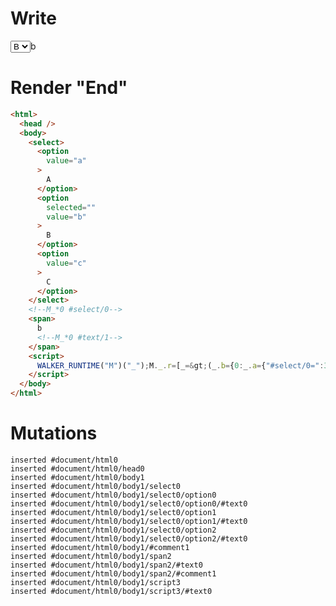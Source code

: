 # Write
  <select><option value=a>A</option><option value=b selected>B</option><option value=c>C</option></select><!--M_*0 #select/0--><span>b<!--M_*0 #text/1--></span><script>WALKER_RUNTIME("M")("_");M._.r=[_=>(_.b={0:_.a={"#select/0=":3,"#select/0:":"b"}},_.a["#select/0;"]=_._["packages/translator-tags/src/__tests__/fixtures/controllable-select/template.marko_0/valueChange"](_.a),_.b),0,"packages/translator-tags/src/__tests__/fixtures/controllable-select/template.marko_0",0];M._.w()</script>


# Render "End"
```html
<html>
  <head />
  <body>
    <select>
      <option
        value="a"
      >
        A
      </option>
      <option
        selected=""
        value="b"
      >
        B
      </option>
      <option
        value="c"
      >
        C
      </option>
    </select>
    <!--M_*0 #select/0-->
    <span>
      b
      <!--M_*0 #text/1-->
    </span>
    <script>
      WALKER_RUNTIME("M")("_");M._.r=[_=&gt;(_.b={0:_.a={"#select/0=":3,"#select/0:":"b"}},_.a["#select/0;"]=_._["packages/translator-tags/src/__tests__/fixtures/controllable-select/template.marko_0/valueChange"](_.a),_.b),0,"packages/translator-tags/src/__tests__/fixtures/controllable-select/template.marko_0",0];M._.w()
    </script>
  </body>
</html>
```

# Mutations
```
inserted #document/html0
inserted #document/html0/head0
inserted #document/html0/body1
inserted #document/html0/body1/select0
inserted #document/html0/body1/select0/option0
inserted #document/html0/body1/select0/option0/#text0
inserted #document/html0/body1/select0/option1
inserted #document/html0/body1/select0/option1/#text0
inserted #document/html0/body1/select0/option2
inserted #document/html0/body1/select0/option2/#text0
inserted #document/html0/body1/#comment1
inserted #document/html0/body1/span2
inserted #document/html0/body1/span2/#text0
inserted #document/html0/body1/span2/#comment1
inserted #document/html0/body1/script3
inserted #document/html0/body1/script3/#text0
```